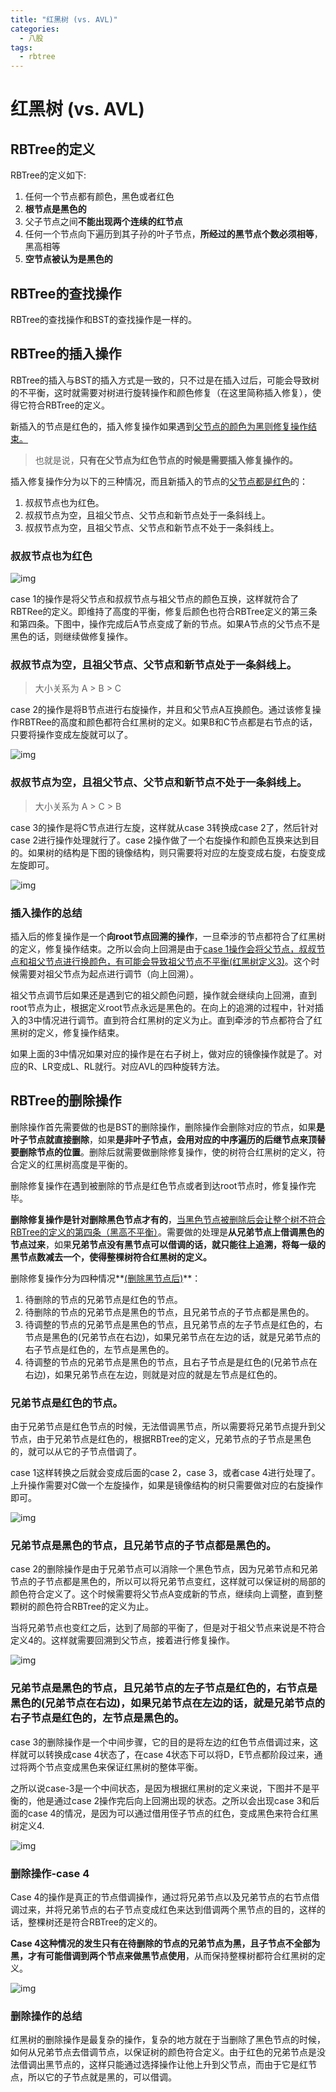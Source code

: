 ```yaml
---
title: "红黑树 (vs. AVL)"
categories:
  - 八股
tags:
  - rbtree
---
```


# 红黑树 (vs. AVL)

## RBTree的定义

RBTree的定义如下:

1.  任何一个节点都有颜色，黑色或者红色
2.  **根节点是黑色的**
3.  父子节点之间**不能出现两个连续的红节点**
4.  任何一个节点向下遍历到其子孙的叶子节点，**所经过的黑节点个数必须相等**，黑高相等
5.  **空节点被认为是黑色的**

## RBTree的查找操作

RBTree的查找操作和BST的查找操作是一样的。

## RBTree的插入操作

RBTree的插入与BST的插入方式是一致的，只不过是在插入过后，可能会导致树的不平衡，这时就需要对树进行旋转操作和颜色修复（在这里简称插入修复），使得它符合RBTree的定义。

新插入的节点是红色的，插入修复操作如果遇到<u>父节点的颜色为黑则修复操作结束。</u>

>   也就是说，**只有在父节点为红色节点的时候是需要插入修复操作的。**

插入修复操作分为以下的三种情况，而且新插入的节点的<u>父节点都是红色</u>的：

1.  叔叔节点也为红色。
2.  叔叔节点为空，且祖父节点、父节点和新节点处于一条斜线上。
3.  叔叔节点为空，且祖父节点、父节点和新节点不处于一条斜线上。

### 叔叔节点也为红色

![img](/assets/images/v2-85d7be8e54ae9f904d86bf5f5ee3b4bc_1440w.webp)

case 1的操作是将父节点和叔叔节点与祖父节点的颜色互换，这样就符合了RBTRee的定义。即维持了高度的平衡，修复后颜色也符合RBTree定义的第三条和第四条。下图中，操作完成后A节点变成了新的节点。如果A节点的父节点不是黑色的话，则继续做修复操作。

### 叔叔节点为空，且祖父节点、父节点和新节点处于一条斜线上。

>   大小关系为 A > B > C

case 2的操作是将B节点进行右旋操作，并且和父节点A互换颜色。通过该修复操作RBTRee的高度和颜色都符合红黑树的定义。如果B和C节点都是右节点的话，只要将操作变成左旋就可以了。

![img](/assets/images/v2-cd2171937e0ed68bca55214357e6669e_1440w.webp)

### 叔叔节点为空，且祖父节点、父节点和新节点不处于一条斜线上。

>   大小关系为 A > C > B

case 3的操作是将C节点进行左旋，这样就从case 3转换成case 2了，然后针对case 2进行操作处理就行了。case 2操作做了一个右旋操作和颜色互换来达到目的。如果树的结构是下图的镜像结构，则只需要将对应的左旋变成右旋，右旋变成左旋即可。

![img](/assets/images/v2-8594087429e54acbbc2aa6ae9da8cc5f_1440w.webp)

### 插入操作的总结

插入后的修复操作是一个**向root节点回溯的操作**，一旦牵涉的节点都符合了红黑树的定义，修复操作结束。之所以会向上回溯是由于<u>case 1操作会将父节点，叔叔节点和祖父节点进行换颜色，有可能会导致祖父节点不平衡(红黑树定义3)</u>。这个时候需要对祖父节点为起点进行调节（向上回溯）。

祖父节点调节后如果还是遇到它的祖父颜色问题，操作就会继续向上回溯，直到root节点为止，根据定义root节点永远是黑色的。在向上的追溯的过程中，针对插入的3中情况进行调节。直到符合红黑树的定义为止。直到牵涉的节点都符合了红黑树的定义，修复操作结束。

如果上面的3中情况如果对应的操作是在右子树上，做对应的镜像操作就是了。对应的R、LR变成L、RL就行。对应AVL的四种旋转方法。

## RBTree的删除操作

删除操作首先需要做的也是BST的删除操作，删除操作会删除对应的节点，如果**是叶子节点就直接删除**，如果**是非叶子节点，会用对应的中序遍历的后继节点来顶替要删除节点的位置**。删除后就需要做删除修复操作，使的树符合红黑树的定义，符合定义的红黑树高度是平衡的。

删除修复操作在遇到被删除的节点是红色节点或者到达root节点时，修复操作完毕。

**删除修复操作是针对删除黑色节点才有的**，<u>当黑色节点被删除后会让整个树不符合RBTree的定义的第四条（黑高不平衡）</u>。需要做的处理是**从兄弟节点上借调黑色的节点过来**，如果**兄弟节点没有黑节点可以借调的话，就只能往上追溯，将每一级的黑节点数减去一个，使得整棵树符合红黑树的定义。**

删除修复操作分为四种情况**<u>(删除黑节点后)</u>**：

1.  待删除的节点的兄弟节点是红色的节点。
2.  待删除的节点的兄弟节点是黑色的节点，且兄弟节点的子节点都是黑色的。
3.  待调整的节点的兄弟节点是黑色的节点，且兄弟节点的左子节点是红色的，右节点是黑色的(兄弟节点在右边)，如果兄弟节点在左边的话，就是兄弟节点的右子节点是红色的，左节点是黑色的。
4.  待调整的节点的兄弟节点是黑色的节点，且右子节点是是红色的(兄弟节点在右边)，如果兄弟节点在左边，则就是对应的就是左节点是红色的。

### 兄弟节点是红色的节点。

由于兄弟节点是红色节点的时候，无法借调黑节点，所以需要将兄弟节点提升到父节点，由于兄弟节点是红色的，根据RBTree的定义，兄弟节点的子节点是黑色的，就可以从它的子节点借调了。

case 1这样转换之后就会变成后面的case 2，case 3，或者case 4进行处理了。上升操作需要对C做一个左旋操作，如果是镜像结构的树只需要做对应的右旋操作即可。

![img](/assets/images/v2-46e732e84148b9bca53e995689e9ba9f_1440w.webp)

### 兄弟节点是黑色的节点，且兄弟节点的子节点都是黑色的。

case 2的删除操作是由于兄弟节点可以消除一个黑色节点，因为兄弟节点和兄弟节点的子节点都是黑色的，所以可以将兄弟节点变红，这样就可以保证树的局部的颜色符合定义了。这个时候需要将父节点A变成新的节点，继续向上调整，直到整颗树的颜色符合RBTree的定义为止。

当将兄弟节点也变红之后，达到了局部的平衡了，但是对于祖父节点来说是不符合定义4的。这样就需要回溯到父节点，接着进行修复操作。

![img](/assets/images/v2-7975d1b235cd30c0bafb716b585ba45d_1440w.webp)

### 兄弟节点是黑色的节点，且兄弟节点的左子节点是红色的，右节点是黑色的(兄弟节点在右边)，如果兄弟节点在左边的话，就是兄弟节点的右子节点是红色的，左节点是黑色的。

case 3的删除操作是一个中间步骤，它的目的是将左边的红色节点借调过来，这样就可以转换成case 4状态了，在case 4状态下可以将D，E节点都阶段过来，通过将两个节点变成黑色来保证红黑树的整体平衡。

之所以说case-3是一个中间状态，是因为根据红黑树的定义来说，下图并不是平衡的，他是通过case 2操作完后向上回溯出现的状态。之所以会出现case 3和后面的case 4的情况，是因为可以通过借用侄子节点的红色，变成黑色来符合红黑树定义4.

![img](/assets/images/v2-04dbb22d25de3849d902582809198596_1440w.webp)

### 删除操作-case 4

Case 4的操作是真正的节点借调操作，通过将兄弟节点以及兄弟节点的右节点借调过来，并将兄弟节点的右子节点变成红色来达到借调两个黑节点的目的，这样的话，整棵树还是符合RBTree的定义的。

**Case 4这种情况的发生只有在待删除的节点的兄弟节点为黑，且子节点不全部为黑，才有可能借调到两个节点来做黑节点使用**，从而保持整棵树都符合红黑树的定义。

![img](https://pic4.zhimg.com/80/v2-a559407bb4847a140642d16c6301d7db_1440w.webp)

### 删除操作的总结

红黑树的删除操作是最复杂的操作，复杂的地方就在于当删除了黑色节点的时候，如何从兄弟节点去借调节点，以保证树的颜色符合定义。由于红色的兄弟节点是没法借调出黑节点的，这样只能通过选择操作让他上升到父节点，而由于它是红节点，所以它的子节点就是黑的，可以借调。